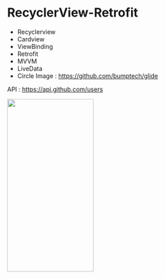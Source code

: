 # RecyclerView-Retrofit
- Recyclerview
- Cardview
- ViewBinding
- Retrofit
- MVVM
- LiveData
- Circle Image : https://github.com/bumptech/glide

API : https://api.github.com/users

<img src="https://user-images.githubusercontent.com/43929960/206400534-0c1361e7-dd05-491d-bf08-2ce652a7439f.jpg" width="200" height="400" />
